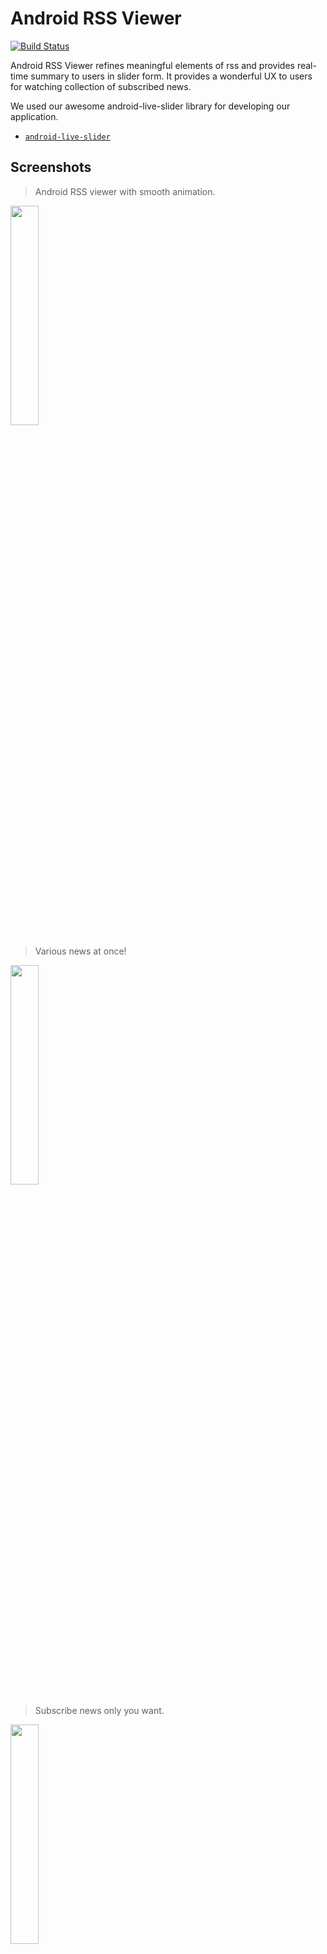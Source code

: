 # Android RSS Viewer

[![Build Status](https://travis-ci.org/Park-Wonbin/android-rss-viewer.svg?branch=master)](https://travis-ci.org/Park-Wonbin/android-rss-viewer)

Android RSS Viewer refines meaningful elements of rss and provides real-time summary to users in slider form. It provides a wonderful UX to users for watching collection of subscribed news.

We used our awesome android-live-slider library for developing our application.
- [`android-live-slider`](https://github.com/shhj1998/android-live-slider)


Screenshots
------------

> Android RSS viewer with smooth animation.

<img src="https://binvitstudio.com/rss-viewer/rss-viewer-1.gif" width="30%" height="30%"/>


> Various news at once!

<img src="https://binvitstudio.com/rss-viewer/rss-viewer-2.gif" width="30%" height="30%"/>


> Subscribe news only you want.

<img src="https://binvitstudio.com/rss-viewer/rss-viewer-3.gif" width="30%" height="30%"/>


> You can search news by word.

<img src="https://binvitstudio.com/rss-viewer/rss-viewer-4.gif" width="30%" height="30%"/>


Library Used
------------

- [android-live-slider](https://github.com/shhj1998/android-live-slider) - Main library used in our application. It provides components for live-animation recyclerview with viewpager.
- [Retrofit](https://github.com/square/retrofit) - Provides features to make a internet request and fetch data from APIs.
- [Gson](https://github.com/google/gson) - Parse json form response to RSS object used in our application.
- [Picasso](https://github.com/square/picasso) - A powerful image downloading and caching library for Android.
- [CircleIndicator](https://github.com/ongakuer/CircleIndicator) - A lightweight indicator like in nexus 5 launcher.
- [AndroidPhotoFilters](https://github.com/Zomato/AndroidPhotoFilters) - Android photo filter library.
- [Android-SpinKit](https://github.com/ybq/Android-SpinKit) - Used for loading animation.


License
------------

    Copyright 2019 POSCAT.

    Licensed under the Apache License, Version 2.0 (the "License");
    you may not use this file except in compliance with the License.
    You may obtain a copy of the License at

       http://www.apache.org/licenses/LICENSE-2.0

    Unless required by applicable law or agreed to in writing, software
    distributed under the License is distributed on an "AS IS" BASIS,
    WITHOUT WARRANTIES OR CONDITIONS OF ANY KIND, either express or implied.
    See the License for the specific language governing permissions and
    limitations under the License.
    
